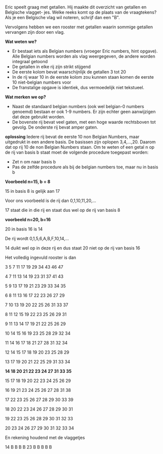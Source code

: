 Eric speelt graag met getallen. Hij maakte dit overzicht van getallen en Belgische vlagget- jes. Welke reeks komt op de plaats van de vraagtekens? Als je een Belgische vlag wil noteren, schrijf dan een "B".

Vervolgens hebben we een rooster met getallen waarin sommige getallen vervangen zijn door een vlag.

**Wat weten we?**
* Er bestaat iets als Belgian numbers (vroeger Eric numbers, hint opgave). Alle Belgian numbers worden als vlag weergegeven, de andere worden integraal getoond
* De getallen in elke rij zijn strikt stijgend
* De eerste kolom bevat waarschijnlijk de getallen 3 tot 20
* In de rij waar 10 in de eerste kolom zou kunnen staan komen de eerste 10 niet-belgian numbers voor
* De franstalige opgave is identiek, dus vermoedelijk niet tekstueel.

**Wat merken we op?**
* Naast de standaard belgian numbers (ook wel belgian-0 numbers genoemd) bestaan er ook 1-9 numbers. Er zijn echter geen aanwijzigen dat deze gebruikt worden.
* De bovenste rij bevat veel gaten, met een hoge waarde rechtsboven tot gevolg. De onderste rij bevat amper gaten.

**oplossing**
Iedere rij bevat de eerste 10 non Belgian Numbers, maar uitgedrukt in een andere basis. De basissen zijn oplopen 3,4,...,20. Daarom dat op rij 10 de non Belgian Numbers staan. Om te weten of een getal n op de rij van basis b staat moet de volgende procedure toegepast worden:

- Zet n om naar basis b
- Pas de zelfde procedure als bij de belgian numbers toe, maar nu in basis b

**Voorbeeld n=15, b = 8**

15 in basis 8 is gelijk aan 17

Voor ons voorbeeld is de rij dan
0,1,10,11,20,...

17 staat die in die rij en staat dus wel op de rij van basis 8

**voorbeeld n=20, b=16**

20 in basis 16 is 14

De rij wordt
0,1,5,6,A,B,F,10,14,...

14 duikt wel op in deze rij en dus staat 20 niet op de rij van basis 16

Het volledig ingevuld rooster is dan

3	5	7	11	17	19	29	34	43	46	47

4	7	11	13	14	19	23	31	37	41	43

5	9	13	17	19	21	23	29	33	34	35

6	8	11	13	16	17	22	23	26	27	29

7	10	13	19	20	22	25	26	31	33	37

8	11	12	15	19	22	23	25	26	29	31

9	11	13	14	17	19	21	22	25	26	29

10	14	15	16	19	23	25	28	29	32	34

11	14	16	17	18	21	27	28	31	32	34

12	14	15	17	18	19	20	23	25	28	29

13	17	19	20	21	22	25	29	31	33	34

**14	18	20	21	22	23	24	27	31	33	35**

15	17	18	19	20	22	23	24	25	26	29

16	19	21	23	24	25	26	27	28	31	38

17	22	23	25	26	27	28	29	30	33	39

18	20	22	23	24	26	27	28	29	30	31

19	22	23	25	26	28	29	30	31	32	33

20	23	24	26	27	29	30	31	32	33	34

En rekening houdend met de vlaggetjes

14	B	B	B	B	23 B	B	B	B	B

